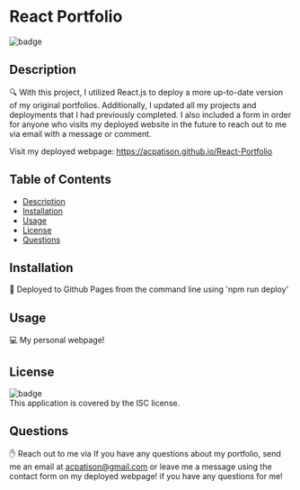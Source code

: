 
# React Portfolio

![badge](https://img.shields.io/badge/license-ISC-brightgreen)<br />

## Description
🔍 With this project, I utilized React.js to deploy a more up-to-date version of my original portfolios. Additionally, I updated all my projects and deployments that I had previously completed. I also included a form in order for anyone who visits my deployed website in the future to reach out to me via email with a message or comment.

Visit my deployed webpage: https://acpatison.github.io/React-Portfolio

## Table of Contents
- [Description](#description)
- [Installation](#installation)
- [Usage](#usage)
- [License](#license)
- [Questions](#questions)

## Installation
💾 Deployed to Github Pages from the command line using 'npm run deploy'

## Usage
💻 My personal webpage!

## License
![badge](https://img.shields.io/badge/license-ISC-brightgreen)
<br />
This application is covered by the ISC license. 


## Questions
✋ Reach out to me via If you have any questions about my portfolio, send me an email at acpatison@gmail.com or leave me a message using the contact form on my deployed webpage! if you have any questions for me!
